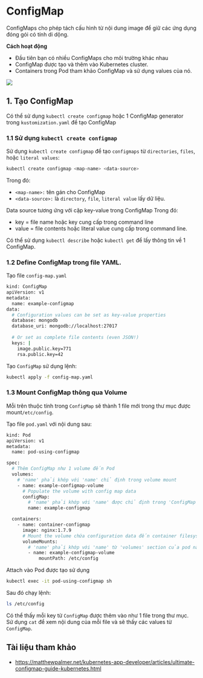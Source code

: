 # ConfigMap
ConfigMaps cho phép tách cấu hình từ nội dung image để giữ các ứng dụng đóng gói có tính di dộng.

**Cách hoạt động**

- Đầu tiên bạn có nhiều ConfigMaps cho môi trường khác nhau
- ConfigMap được tạo và thêm vào Kubernetes cluster.
- Containers trong Pod tham khảo ConfigMap và sử dụng values của nó.

<img src=https://i.imgur.com/tOOg8hx.gif>

## 1. Tạo ConfigMap
Có thể sử dụng `kubectl create configmap` hoặc 1 ConfigMap generator trong `kustomization.yaml` để tạo ConfigMap
### 1.1 Sử dụng `kubectl create configmap`
Sử dụng `kubectl create configmap` để tạo `configmaps` từ `directories`, `files`, hoặc `literal values`:
```sh
kubectl create configmap <map-name> <data-source>
```
Trong đó: 
- `<map-name>:` tên gán cho ConfigMap
- `<data-source>:` là `directory`, `file`, `literal value` lấy dữ liệu.

Data source tương ứng với cặp key-value trong ConfigMap
Trong đó: 
- key = file name hoặc key cung cấp trong command line
- value = file contents hoặc literal value cung cấp trong command line.

Có thể sử dụng `kubectl describe` hoặc `kubectl get`  để lấy thông tin về 1 ConfigMap.

### 1.2 Define ConfigMap trong file YAML.
Tạo file `config-map.yaml` 
```sh
kind: ConfigMap 
apiVersion: v1 
metadata:
  name: example-configmap 
data:
  # Configuration values can be set as key-value properties
  database: mongodb
  database_uri: mongodb://localhost:27017
  
  # Or set as complete file contents (even JSON!)
  keys: | 
    image.public.key=771 
    rsa.public.key=42
```
Tạo `ConfigMap` sử dụng lệnh:
```sh
kubectl apply -f config-map.yaml
```
### 1.3 Mount ConfigMap thông qua Volume

Mỗi trên thuộc tính trong `ConfigMap` sẽ thành 1 file mới trong thư mục được mount`/etc/config`.

Tạo file `pod.yaml` với nội dung sau:
```sh
kind: Pod 
apiVersion: v1 
metadata:
  name: pod-using-configmap 

spec:
  # Thêm ConfigMap như 1 volume đến Pod
  volumes:
    # 'name' phải khớp với 'name' chỉ định trong volume mount
    - name: example-configmap-volume
      # Populate the volume with config map data
      configMap:
        # 'name' phải khớp với 'name' được chỉ định trong 'ConfigMap' 
        name: example-configmap

  containers:
    - name: container-configmap
      image: nginx:1.7.9
      # Mount the volume chứa configuration data đến container filesystem của bạn
      volumeMounts:
        # 'name' phải khớp với 'name' từ 'volumes' section của pod này
        - name: example-configmap-volume
            mountPath: /etc/config
```
Attach vào Pod được tạo sử dụng
```sh
kubectl exec -it pod-using-configmap sh
```
Sau đó chạy lệnh:
```sh
ls /etc/config
```
Có thể thấy mỗi key từ `ConfigMap` được thêm vào như 1 file trong thư mục. Sử dụng `cat` để xem nội dung của mỗi file và sẽ thấy các values từ `ConfigMap`.

## Tài liệu tham khảo
- https://matthewpalmer.net/kubernetes-app-developer/articles/ultimate-configmap-guide-kubernetes.html
